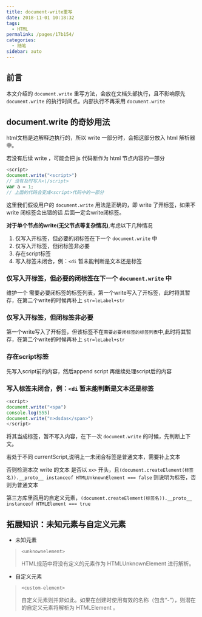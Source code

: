 ```yaml
---
title: document-write重写
date: 2018-11-01 10:18:32
tags: 
  - HTML
permalink: /pages/17b154/
categories: 
  - 随笔
sidebar: auto
---
```


## 前言

本文介绍的 `document.write` 重写方法，会放在文档头部执行，且不影响原先 `document.write` 的执行时间点。内部执行不再采用 `document.write`

<!--more-->

## document.write 的奇妙用法

html文档是边解释边执行的，所以 write 一部分时，会把这部分放入 html 解析器中。

若没有后续 write ，可能会把 js 代码断作为 html 节点内容的一部分

```js
<script>
document.write("<script>")
// 没有及时写入<\/script>
var a = 1;
// 上面的代码会变成<script>代码中的一部分
```

这里我们假设用户的 `document.write` 用法是正确的，即 write 了开标签，如果不 write 闭标签会出错的话 后面一定会write闭标签。

**对于单个节点的write(无父节点等复杂情况)**,考虑以下几种情况
1. 仅写入开标签，但必要的闭标签在下一个 `document.write` 中
2. 仅写入开标签，但闭标签非必要
3. 存在script标签
4. 写入标签未闭合，例：`<di` 暂未能判断是文本还是标签

### 仅写入开标签，但必要的闭标签在下一个 `document.write` 中

维护一个 需要必要闭标签的标签列表，第一个write写入了开标签，此时将其暂存，在第二个write的时候再补上 `str=leLabel+str`

### 仅写入开标签，但闭标签非必要

第一个write写入了开标签，但该标签不在`需要必要闭标签的标签列表`中,此时将其暂存，在第二个write的时候再补上 `str=leLabel+str`

### 存在script标签

先写入script前的内容，然后append script 再继续处理script后的内容


### 写入标签未闭合，例：`<di` 暂未能判断是文本还是标签

```js
<script>
document.write("<spa")
console.log(555)
document.write("n>dsdas</span>")
</script>
```

将其当成标签，暂不写入内容，在下一次 `document.write` 的时候，先判断上下文。

若处于不同 currentScript,说明上一未闭合标签是普通文本，需要补上文本

否则检测本次 write 的文本 是否以 `xx>` 开头，且`(document.createElement(标签名)).__proto__ instanceof HTMLUnknownElement === false` 则说明为标签，否则为普通文本

第三方库里面用的自定义元素，`(document.createElement(标签名)).__proto__ instanceof HTMLElement === true`

## 拓展知识：未知元素与自定义元素
- 未知元素
> `<unknownelement>`
> 
> HTML规范中将没有定义的元素作为 HTMLUnknownElement 进行解析。


- 自定义元素
> `<custom-element>`
>
> 自定义元素则并非如此。如果在创建时使用有效的名称（包含“-”），则潜在的自定义元素将解析为 HTMLElement 。